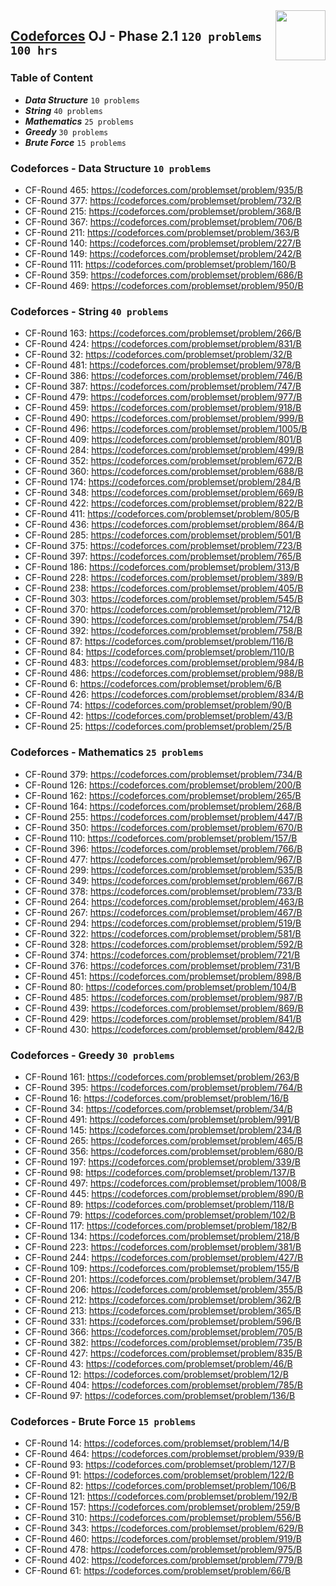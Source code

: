 <img align="right" width="80" height="80" src="https://github.com/cs-MohamedAyman/Problem-Solving-Training/blob/master/online-judges-logos/codeforces.jpg">

## [Codeforces](https://codeforces.com/) OJ - Phase 2.1 `120 problems` `100 hrs`

### Table of Content

- ***Data Structure*** `10 problems`
- ***String***         `40 problems`
- ***Mathematics***    `25 problems`
- ***Greedy***         `30 problems`
- ***Brute Force***    `15 problems`

### Codeforces - Data Structure `10 problems`

- CF-Round 465: https://codeforces.com/problemset/problem/935/B
- CF-Round 377: https://codeforces.com/problemset/problem/732/B
- CF-Round 215: https://codeforces.com/problemset/problem/368/B
- CF-Round 367: https://codeforces.com/problemset/problem/706/B
- CF-Round 211: https://codeforces.com/problemset/problem/363/B
- CF-Round 140: https://codeforces.com/problemset/problem/227/B
- CF-Round 149: https://codeforces.com/problemset/problem/242/B
- CF-Round 111: https://codeforces.com/problemset/problem/160/B
- CF-Round 359: https://codeforces.com/problemset/problem/686/B
- CF-Round 469: https://codeforces.com/problemset/problem/950/B

### Codeforces - String `40 problems`

- CF-Round 163: https://codeforces.com/problemset/problem/266/B
- CF-Round 424: https://codeforces.com/problemset/problem/831/B
- CF-Round 32: https://codeforces.com/problemset/problem/32/B
- CF-Round 481: https://codeforces.com/problemset/problem/978/B
- CF-Round 386: https://codeforces.com/problemset/problem/746/B
- CF-Round 387: https://codeforces.com/problemset/problem/747/B
- CF-Round 479: https://codeforces.com/problemset/problem/977/B
- CF-Round 459: https://codeforces.com/problemset/problem/918/B
- CF-Round 490: https://codeforces.com/problemset/problem/999/B
- CF-Round 496: https://codeforces.com/problemset/problem/1005/B
- CF-Round 409: https://codeforces.com/problemset/problem/801/B
- CF-Round 284: https://codeforces.com/problemset/problem/499/B
- CF-Round 352: https://codeforces.com/problemset/problem/672/B
- CF-Round 360: https://codeforces.com/problemset/problem/688/B
- CF-Round 174: https://codeforces.com/problemset/problem/284/B
- CF-Round 348: https://codeforces.com/problemset/problem/669/B
- CF-Round 422: https://codeforces.com/problemset/problem/822/B
- CF-Round 411: https://codeforces.com/problemset/problem/805/B
- CF-Round 436: https://codeforces.com/problemset/problem/864/B
- CF-Round 285: https://codeforces.com/problemset/problem/501/B
- CF-Round 375: https://codeforces.com/problemset/problem/723/B
- CF-Round 397: https://codeforces.com/problemset/problem/765/B
- CF-Round 186: https://codeforces.com/problemset/problem/313/B
- CF-Round 228: https://codeforces.com/problemset/problem/389/B
- CF-Round 238: https://codeforces.com/problemset/problem/405/B
- CF-Round 303: https://codeforces.com/problemset/problem/545/B
- CF-Round 370: https://codeforces.com/problemset/problem/712/B
- CF-Round 390: https://codeforces.com/problemset/problem/754/B
- CF-Round 392: https://codeforces.com/problemset/problem/758/B
- CF-Round 87: https://codeforces.com/problemset/problem/116/B
- CF-Round 84: https://codeforces.com/problemset/problem/110/B
- CF-Round 483: https://codeforces.com/problemset/problem/984/B
- CF-Round 486: https://codeforces.com/problemset/problem/988/B
- CF-Round 6: https://codeforces.com/problemset/problem/6/B
- CF-Round 426: https://codeforces.com/problemset/problem/834/B
- CF-Round 74: https://codeforces.com/problemset/problem/90/B
- CF-Round 42: https://codeforces.com/problemset/problem/43/B
- CF-Round 25: https://codeforces.com/problemset/problem/25/B

### Codeforces - Mathematics `25 problems`

- CF-Round 379: https://codeforces.com/problemset/problem/734/B
- CF-Round 126: https://codeforces.com/problemset/problem/200/B
- CF-Round 162: https://codeforces.com/problemset/problem/265/B
- CF-Round 164: https://codeforces.com/problemset/problem/268/B
- CF-Round 255: https://codeforces.com/problemset/problem/447/B
- CF-Round 350: https://codeforces.com/problemset/problem/670/B
- CF-Round 110: https://codeforces.com/problemset/problem/157/B
- CF-Round 396: https://codeforces.com/problemset/problem/766/B
- CF-Round 477: https://codeforces.com/problemset/problem/967/B
- CF-Round 299: https://codeforces.com/problemset/problem/535/B
- CF-Round 349: https://codeforces.com/problemset/problem/667/B
- CF-Round 378: https://codeforces.com/problemset/problem/733/B
- CF-Round 264: https://codeforces.com/problemset/problem/463/B
- CF-Round 267: https://codeforces.com/problemset/problem/467/B
- CF-Round 294: https://codeforces.com/problemset/problem/519/B
- CF-Round 322: https://codeforces.com/problemset/problem/581/B
- CF-Round 328: https://codeforces.com/problemset/problem/592/B
- CF-Round 374: https://codeforces.com/problemset/problem/721/B
- CF-Round 376: https://codeforces.com/problemset/problem/731/B
- CF-Round 451: https://codeforces.com/problemset/problem/898/B
- CF-Round 80: https://codeforces.com/problemset/problem/104/B
- CF-Round 485: https://codeforces.com/problemset/problem/987/B
- CF-Round 439: https://codeforces.com/problemset/problem/869/B
- CF-Round 429: https://codeforces.com/problemset/problem/841/B
- CF-Round 430: https://codeforces.com/problemset/problem/842/B

### Codeforces - Greedy `30 problems`

- CF-Round 161: https://codeforces.com/problemset/problem/263/B
- CF-Round 395: https://codeforces.com/problemset/problem/764/B
- CF-Round 16: https://codeforces.com/problemset/problem/16/B
- CF-Round 34: https://codeforces.com/problemset/problem/34/B
- CF-Round 491: https://codeforces.com/problemset/problem/991/B
- CF-Round 145: https://codeforces.com/problemset/problem/234/B
- CF-Round 265: https://codeforces.com/problemset/problem/465/B
- CF-Round 356: https://codeforces.com/problemset/problem/680/B
- CF-Round 197: https://codeforces.com/problemset/problem/339/B
- CF-Round 98: https://codeforces.com/problemset/problem/137/B
- CF-Round 497: https://codeforces.com/problemset/problem/1008/B
- CF-Round 445: https://codeforces.com/problemset/problem/890/B
- CF-Round 89: https://codeforces.com/problemset/problem/118/B
- CF-Round 79: https://codeforces.com/problemset/problem/102/B
- CF-Round 117: https://codeforces.com/problemset/problem/182/B
- CF-Round 134: https://codeforces.com/problemset/problem/218/B
- CF-Round 223: https://codeforces.com/problemset/problem/381/B
- CF-Round 244: https://codeforces.com/problemset/problem/427/B
- CF-Round 109: https://codeforces.com/problemset/problem/155/B
- CF-Round 201: https://codeforces.com/problemset/problem/347/B
- CF-Round 206: https://codeforces.com/problemset/problem/355/B
- CF-Round 212: https://codeforces.com/problemset/problem/362/B
- CF-Round 213: https://codeforces.com/problemset/problem/365/B
- CF-Round 331: https://codeforces.com/problemset/problem/596/B
- CF-Round 366: https://codeforces.com/problemset/problem/705/B
- CF-Round 382: https://codeforces.com/problemset/problem/735/B
- CF-Round 427: https://codeforces.com/problemset/problem/835/B
- CF-Round 43: https://codeforces.com/problemset/problem/46/B
- CF-Round 12: https://codeforces.com/problemset/problem/12/B
- CF-Round 404: https://codeforces.com/problemset/problem/785/B
- CF-Round 97: https://codeforces.com/problemset/problem/136/B

### Codeforces - Brute Force `15 problems`

- CF-Round 14: https://codeforces.com/problemset/problem/14/B
- CF-Round 464: https://codeforces.com/problemset/problem/939/B
- CF-Round 93: https://codeforces.com/problemset/problem/127/B
- CF-Round 91: https://codeforces.com/problemset/problem/122/B
- CF-Round 82: https://codeforces.com/problemset/problem/106/B
- CF-Round 121: https://codeforces.com/problemset/problem/192/B
- CF-Round 157: https://codeforces.com/problemset/problem/259/B
- CF-Round 310: https://codeforces.com/problemset/problem/556/B
- CF-Round 343: https://codeforces.com/problemset/problem/629/B
- CF-Round 460: https://codeforces.com/problemset/problem/919/B
- CF-Round 478: https://codeforces.com/problemset/problem/975/B
- CF-Round 402: https://codeforces.com/problemset/problem/779/B
- CF-Round 61: https://codeforces.com/problemset/problem/66/B
